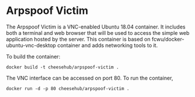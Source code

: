# Arpspoof Victim

The Arpspoof Victim is a VNC-enabled Ubuntu 18.04 container. It includes both a terminal and web browser that will be used to access the simple web application hosted by the server. This container is based on fcwu/docker-ubuntu-vnc-desktop container and adds networking tools to it.

To build the container:

``
docker build -t cheesehub/arpspoof-victim .
``

The VNC interface can be accessed on port 80. To run the container,

``
docker run -d -p 80 cheesehub/arpspoof-victim .
``


